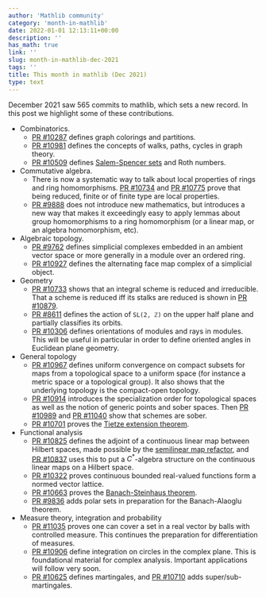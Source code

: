 ```yaml
---
author: 'Mathlib community'
category: 'month-in-mathlib'
date: 2022-01-01 12:13:11+00:00
description: ''
has_math: true
link: ''
slug: month-in-mathlib-dec-2021
tags: ''
title: This month in mathlib (Dec 2021)
type: text
---
```


December 2021 saw 565 commits to mathlib, which sets a new record.
In this post we highlight some of these contributions.

* Combinatorics.
    - [PR #10287](https://github.com/leanprover-community/mathlib/pull/10287) defines graph colorings and partitions.
    - [PR #10981](https://github.com/leanprover-community/mathlib/pull/10981) defines the concepts of walks, paths, cycles in graph theory.
    - [PR #10509](https://github.com/leanprover-community/mathlib/pull/10509) defines [Salem-Spencer sets](https://en.wikipedia.org/wiki/Salem%E2%80%93Spencer_set) and Roth numbers.
* Commutative algebra.
    - There is now a systematic way to talk about local properties of rings and
      ring homomorphisms.
      [PR #10734](https://github.com/leanprover-community/mathlib/pull/10734) and
      [PR #10775](https://github.com/leanprover-community/mathlib/pull/10775)
      prove
      that being reduced, finite or of finite type are local properties.
    - [PR #9888](https://github.com/leanprover-community/mathlib/pull/9888)
      does not introduce new mathematics, but introduces a new way that makes
      it exceedingly easy to apply lemmas about group homomorphisms to a ring
      homomorphism (or a linear map, or an algebra homomorphism, etc).
* Algebraic topology.
    - [PR #9762](https://github.com/leanprover-community/mathlib/pull/9762)
      defines simplicial complexes embedded in an ambient vector space or more generally in a module over an ordered ring.
    - [PR #10927](https://github.com/leanprover-community/mathlib/pull/10927)
      defines the alternating face map complex of a simplicial object.
* Geometry
    - [PR #10733](https://github.com/leanprover-community/mathlib/pull/10733)
      shows that an integral scheme is reduced and irreducible.
      That a scheme is reduced iff its stalks are reduced is shown in
      [PR #10879](https://github.com/leanprover-community/mathlib/pull/10879).
    - [PR #8611](https://github.com/leanprover-community/mathlib/pull/8611) defines the action of `SL(2, ℤ)` on the upper half plane and partially classifies its orbits.
    - [PR #10306](https://github.com/leanprover-community/mathlib/pull/10306) defines
      orientations of modules and rays in modules. This will be useful in particular in order to define oriented angles in Euclidean plane geometry.
* General topology 
    - [PR #10967](https://github.com/leanprover-community/mathlib/pull/10967)
      defines uniform convergence on compact subsets for maps from a topological space to a uniform space (for instance a metric space or a topological group). It also shows that the underlying
      topology is the compact-open topology.
    - [PR #10914](https://github.com/leanprover-community/mathlib/pull/10914)
      introduces the specialization order for topological spaces
      as well as the notion of generic points and sober spaces. Then 
      [PR #10989](https://github.com/leanprover-community/mathlib/pull/10989) and
      [PR #11040](https://github.com/leanprover-community/mathlib/pull/11040)
      show that schemes are sober.
    - [PR #10701](https://github.com/leanprover-community/mathlib/pull/10701)
      proves the [Tietze extension theorem](https://en.wikipedia.org/wiki/Tietze_extension_theorem).
* Functional analysis
    - [PR #10825](https://github.com/leanprover-community/mathlib/pull/10825) defines the adjoint of a continuous linear map between Hilbert spaces, made possible by the [semilinear map refactor](https://leanprover-community.github.io/blog/posts/semilinear-maps), and [PR #10837](https://github.com/leanprover-community/mathlib/pull/10837) uses this to put a $C^\ast$-algebra structure on the continuous linear maps on a Hilbert space.
    - [PR #10322](https://github.com/leanprover-community/mathlib/pull/10322) proves continuous bounded real-valued functions form a normed vector lattice.
    - [PR #10663](https://github.com/leanprover-community/mathlib/pull/10663)
      proves the [Banach-Steinhaus theorem](https://en.wikipedia.org/wiki/Uniform_boundedness_principle).
    - [PR #9836](https://github.com/leanprover-community/mathlib/pull/9836) adds polar sets in preparation for the Banach-Alaoglu theorem.
* Measure theory, integration and probability
    - [PR #11035](https://github.com/leanprover-community/mathlib/pull/11035)
      proves one can cover a set in a real vector by balls with controlled
      measure. This continues the preparation for differentiation of measures.
    - [PR #10906](https://github.com/leanprover-community/mathlib/pull/10906)
      define integration on circles in the complex plane. This is foundational
      material for complex analysis. Important applications will follow very
      soon.
    - [PR #10625](https://github.com/leanprover-community/mathlib/pull/10625) defines martingales, and [PR #10710](https://github.com/leanprover-community/mathlib/pull/10710) adds super/sub-martingales.


